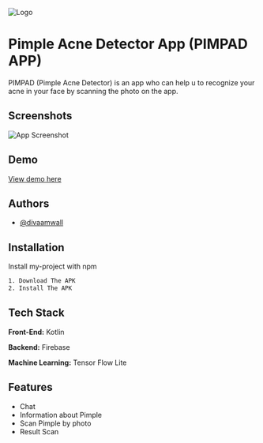 
![Logo](https://s3-alpha-sig.figma.com/img/4d07/fbba/9e60f060908c90db40f1ce586873e0cf?Expires=1744588800&Key-Pair-Id=APKAQ4GOSFWCW27IBOMQ&Signature=LH7HOLW6AsBZ~mA8gGGvWGmGvz87MGCMNxWvc8m8~sue6yTLBENqTTEkkLmwyT0RoZiAmyH8EGFinf4AHiySjailZNi7X11R496VpLz0RrOECQW~BcTGC-WoXazSI-BAKCF01bBdoaZyxyeX2xcnLEhdQQYogXDWz1USS82TXNI~5gs6xKJ24A0dspqIxJNarkpnhBLARlPJleGnqoW~surJMSZOkC7FM4tdwD2uAz4gJ3-8necrvKJQmtx~DwmDS5jLLubDps8yzMfzGpKnba3SG6dBKaWqmZhkwdr06V4Lv7PdT~JQG-fvGzTA6uG0~-~7osYKYPO-MVrypWK8VQ__)


# Pimple Acne Detector App (PIMPAD APP)

PIMPAD (Pimple Acne Detector) is an app who can help u to recognize your acne in your face by scanning the photo on the app.


## Screenshots

![App Screenshot](https://via.placeholder.com/468x300?text=App+Screenshot+Here)


## Demo
[View demo here](https://drive.google.com/file/d/1W9yWG7X_8UeqDRuhx9NPzHkdqtKVxZDB/view?usp=sharing)


## Authors
- [@divaamwall](https://www.github.com/divaamwall)


## Installation

Install my-project with npm

```bash
1. Download The APK
2. Install The APK
```
    
## Tech Stack

**Front-End:** Kotlin

**Backend:** Firebase

**Machine Learning:** Tensor Flow Lite


## Features

- Chat
- Information about Pimple
- Scan Pimple by photo
- Result Scan


